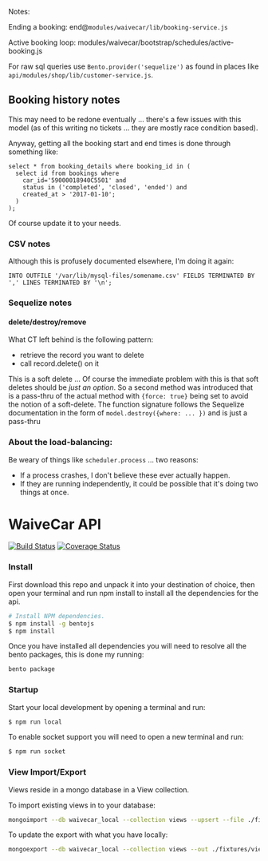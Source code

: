 Notes:

Ending a booking: end@`modules/waivecar/lib/booking-service.js`

Active booking loop: modules/waivecar/bootstrap/schedules/active-booking.js

For raw sql queries use `Bento.provider('sequelize')` as found in places like `api/modules/shop/lib/customer-service.js`.

## Booking history notes

This may need to be redone eventually ... there's a few issues with this model (as of this writing no tickets ... they are mostly race condition based).


Anyway, getting all the booking start and end times is done through something like:

    select * from booking_details where booking_id in (
      select id from bookings where 
        car_id='59000018940C5501' and 
        status in ('completed', 'closed', 'ended') and 
        created_at > '2017-01-10';
      )
    );

Of course update it to your needs.

### CSV notes

Although this is profusely documented elsewhere, I'm doing it again:


    INTO OUTFILE '/var/lib/mysql-files/somename.csv' FIELDS TERMINATED BY ',' LINES TERMINATED BY '\n';


### Sequelize notes

#### delete/destroy/remove

What CT left behind is the following pattern:

 * retrieve the record you want to delete
 * call record.delete() on it

This is a soft delete ... Of course the immediate problem with this is that soft deletes should be *just an option*. So a second method was introduced that
is a pass-thru of the actual method with `{force: true}` being set to avoid the notion of a soft-delete. The function signature follows the Sequelize 
documentation in the form of `model.destroy({where: ... })` and is just a pass-thru

### About the load-balancing:

Be weary of things like `scheduler.process` ... two reasons:

  * If a process crashes, I don't believe these ever actually happen.
  * If they are running independently, it could be possible that it's doing two things at once.

WaiveCar API
============

[![Build Status](https://magnum.travis-ci.com/clevertech/Waivecar.svg?token=EMVjzHuEYHd2d2DHdQxn&branch=api/development)](https://magnum.travis-ci.com/clevertech/Waivecar)
[![Coverage Status](https://devops.clevertech.biz/api/coverage/badge?token=fhrk45ASDA45asdkj545434343&repo=clevertech%2FWaivecar&branch=api/development)](https://devops.clevertech.biz/api/coverage/report?token=fhrk45ASDA45asdkj545434343&repo=clevertech%2FWaivecar&branch=api/development)

### Install

First download this repo and unpack it into your destination of choice, then open your terminal and run npm install to install all the dependencies for the api.

```sh
# Install NPM dependencies.
$ npm install -g bentojs
$ npm install
```

Once you have installed all dependencies you will need to resolve all the bento packages, this is done my running:

```sh
bento package
```

### Startup

Start your local development by opening a terminal and run:

```sh
$ npm run local
```

To enable socket support you will need to open a new terminal and run:

```sh
$ npm run socket
```

### View Import/Export

Views reside in a mongo database in a View collection.

To import existing views in to your database:

```sh
mongoimport --db waivecar_local --collection views --upsert --file ./fixtures/views.json
```

To update the export with what you have locally:

```sh
mongoexport --db waivecar_local --collection views --out ./fixtures/views.json
```
